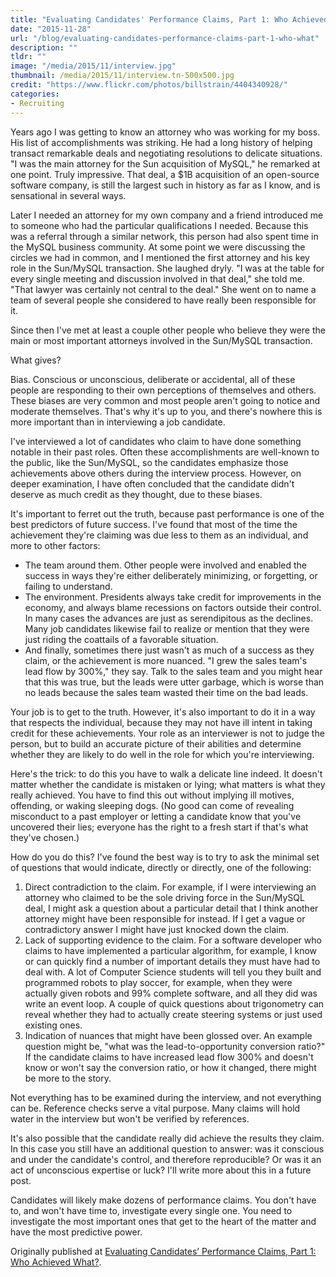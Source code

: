 ```yaml
---
title: "Evaluating Candidates' Performance Claims, Part 1: Who Achieved What?"
date: "2015-11-28"
url: "/blog/evaluating-candidates-performance-claims-part-1-who-what"
description: ""
tldr: ""
image: "/media/2015/11/interview.jpg"
thumbnail: /media/2015/11/interview.tn-500x500.jpg
credit: "https://www.flickr.com/photos/billstrain/4404340928/"
categories:
- Recruiting
---
```

Years ago I was getting to know an attorney who was working for my boss. His list of accomplishments was striking. He had a long history of helping transact remarkable deals and negotiating resolutions to delicate situations. "I was the main attorney for the Sun acquisition of MySQL," he remarked at one point. Truly impressive. That deal, a $1B acquisition of an open-source software company, is still the largest such in history as far as I know, and is sensational in several ways.

Later I needed an attorney for my own company and a friend introduced me to someone who had the particular qualifications I needed. Because this was a referral through a similar network, this person had also spent time in the MySQL business community. At some point we were discussing the circles we had in common, and I mentioned the first attorney and his key role in the Sun/MySQL transaction. She laughed dryly. "I was at the table for every single meeting and discussion involved in that deal," she told me. "That lawyer was certainly not central to the deal." She went on to name a team of several people she considered to have really been responsible for it.

Since then I've met at least a couple other people who believe they were the main or most important attorneys involved in the Sun/MySQL transaction.

What gives?

Bias. Conscious or unconscious, deliberate or accidental, all of these people are responding to their own perceptions of themselves and others. These biases are very common and most people aren't going to notice and moderate themselves. That's why it's up to you, and there's nowhere this is more important than in interviewing a job candidate.

I've interviewed a lot of candidates who claim to have done something notable in their past roles. Often these accomplishments are well-known to the public, like the Sun/MySQL, so the candidates emphasize those achievements above others during the interview process. However, on deeper examination, I have often concluded that the candidate didn't deserve as much credit as they thought, due to these biases.

It's important to ferret out the truth, because past performance is one of the best predictors of future success. I've found that most of the time the achievement they're claiming was due less to them as an individual, and more to other factors:

* The team around them. Other people were involved and enabled the success in ways they're either deliberately minimizing, or forgetting, or failing to understand.
* The environment. Presidents always take credit for improvements in the economy, and always blame recessions on factors outside their control. In many cases the advances are just as serendipitous as the declines. Many job candidates likewise fail to realize or mention that they were just riding the coattails of a favorable situation.
* And finally, sometimes there just wasn't as much of a success as they claim, or the achievement is more nuanced. "I grew the sales team's lead flow by 300%," they say. Talk to the sales team and you might hear that this was true, but the leads were utter garbage, which is worse than no leads because the sales team wasted their time on the bad leads.

Your job is to get to the truth. However, it's also important to do it in a way that respects the individual, because they may not have ill intent in taking credit for these achievements. Your role as an interviewer is not to judge the person, but to build an accurate picture of their abilities and determine whether they are likely to do well in the role for which you're interviewing.

Here's the trick: to do this you have to walk a delicate line indeed. It doesn't matter whether the candidate is mistaken or lying; what matters is what they really achieved. You have to find this out without implying ill motives, offending, or waking sleeping dogs. (No good can come of revealing misconduct to a past employer or letting a candidate know that you've uncovered their lies; everyone has the right to a fresh start if that's what they've chosen.)

How do you do this? I've found the best way is to try to ask the minimal set of questions that would indicate, directly or directly, one of the following:

1. Direct contradiction to the claim. For example, if I were interviewing an attorney who claimed to be the sole driving force in the Sun/MySQL deal, I might ask a question about a particular detail that I think another attorney might have been responsible for instead. If I get a vague or contradictory answer I might have just knocked down the claim.
2. Lack of supporting evidence to the claim. For a software developer who claims to have implemented a particular algorithm, for example, I know or can quickly find a number of important details they must have had to deal with. A lot of Computer Science students will tell you they built and programmed robots to play soccer, for example, when they were actually given robots and 99% complete software, and all they did was write an event loop. A couple of quick questions about trigonometry can reveal whether they had to actually create steering systems or just used existing ones.
3. Indication of nuances that might have been glossed over. An example question might be, "what was the lead-to-opportunity conversion ratio?" If the candidate claims to have increased lead flow 300% and doesn't know or won't say the conversion ratio, or how it changed, there might be more to the story.

Not everything has to be examined during the interview, and not everything can be. Reference checks serve a vital purpose. Many claims will hold water in the interview but won't be verified by references.

It's also possible that the candidate really did achieve the results they claim. In this case you still have an additional question to answer: was it conscious and under the candidate's control, and therefore reproducible? Or was it an act of unconscious expertise or luck? I'll write more about this in a future post.

Candidates will likely make dozens of performance claims. You don't have to, and won't have time to, investigate every single one. You need to investigate the most important ones that get to the heart of the matter and have the most predictive power.

Originally published at   [Evaluating Candidates’ Performance Claims, Part 1: Who Achieved What?](https://www.linkedin.com/pulse/evaluating-candidates-performance-claims-part-1-who-what-schwartz).
